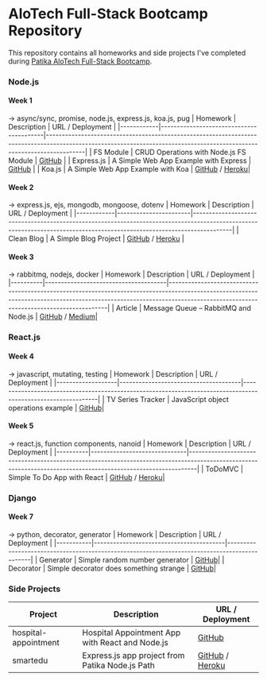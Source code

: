 
# AloTech Full-Stack Bootcamp Repository

This repository contains all homeworks and side projects I've completed during [Patika AloTech Full-Stack Bootcamp](https://www.patika.dev).

### Node.js

#### Week 1

-> async/sync, promise, node.js, express.js, koa.js, pug
| Homework   | Description                             | URL / Deployment                                                                                                                                                       |
|------------|-----------------------------------------|------------------------------------------------------------------------------------------------------------------------------------------------------------------------|
| FS Module  | CRUD Operations with Node.js FS Module  | [GitHub](https://github.com/AloTech-Full-Stack-Bootcamp/eren-tanriverdioglu/blob/main/week_1/fsCRUD.js)                                                                |
| Express.js | A Simple Web App Example with Express   | [GitHub](https://github.com/AloTech-Full-Stack-Bootcamp/eren-tanriverdioglu/tree/main/week_1/expressjs_example)                                                        |
| Koa.js     | A Simple Web App Example with Koa       | [GitHub](https://github.com/AloTech-Full-Stack-Bootcamp/eren-tanriverdioglu/tree/main/week_1/koajs_example) / [Heroku](https://fathomless-citadel-80834.herokuapp.com/)|

#### Week 2

-> express.js, ejs, mongodb, mongoose, dotenv
| Homework   | Description           | URL / Deployment                                                                                                                                                       |
|------------|-----------------------|------------------------------------------------------------------------------------------------------------------------------------------------------------------------|
| Clean Blog | A Simple Blog Project | [GitHub](https://github.com/AloTech-Full-Stack-Bootcamp/eren-tanriverdioglu/tree/main/week_2/clean_blog) / [Heroku](https://rocky-depths-04062.herokuapp.com/)         |


#### Week 3

-> rabbitmq, nodejs, docker
| Homework | Description                          | URL / Deployment                                                                                                                                                                                                      |
|----------|--------------------------------------|-----------------------------------------------------------------------------------------------------------------------------------------------------------------------------------------------------------------------|
| Article  | Message Queue – RabbitMQ and Node.js | [GitHub](https://github.com/AloTech-Full-Stack-Bootcamp/eren-tanriverdioglu/tree/main/week_3/rabbitmq_node_example) / [Medium](https://medium.com/@erentnr/message-queue-a-rabbitmq-example-with-node-js-ec9293b154f5)|


### React.js

#### Week 4

 -> javascript, mutating, testing
| Homework          | Description                          | URL / Deployment                                                                                             |
|-------------------|--------------------------------------|--------------------------------------------------------------------------------------------------------------|
| TV Series Tracker | JavaScript object operations example | [GitHub](https://github.com/AloTech-Full-Stack-Bootcamp/eren-tanriverdioglu/tree/main/week_4/TVSeriesTracker)|


#### Week 5

 -> react.js, function components, nanoid
| Homework | Description                  | URL / Deployment                                                                                                                                             |
|----------|------------------------------|--------------------------------------------------------------------------------------------------------------------------------------------------------------|
| ToDoMVC  | Simple To Do App with React  | [GitHub](https://github.com/AloTech-Full-Stack-Bootcamp/eren-tanriverdioglu/tree/main/week_5/todomvc) / [Heroku](https://afternoon-dawn-67239.herokuapp.com/)|


### Django

#### Week 7

 -> python, decorator, generator
| Homework  | Description                             | URL / Deployment                                                                             |
|-----------|-----------------------------------------|----------------------------------------------------------------------------------------------|
| Generator | Simple random number generator          | [GitHub](https://github.com/AloTech-Full-Stack-Bootcamp/eren-tanriverdioglu/tree/main/week_7)|
| Decorator | Simple decorator does something strange | [GitHub](https://github.com/AloTech-Full-Stack-Bootcamp/eren-tanriverdioglu/tree/main/week_7)|


### Side Projects

| Project              | Description                                     | URL / Deployment                                                                                                                                       |
|----------------------|-------------------------------------------------|--------------------------------------------------------------------------------------------------------------------------------------------------------|
| hospital-appointment | Hospital Appointment App with React and Node.js | [GitHub](https://github.com/erentnr/hospital-appointment)                                                                                              |
| smartedu             | Express.js app project from Patika Node.js Path | [GitHub](https://github.com/AloTech-Full-Stack-Bootcamp/eren-tanriverdioglu/tree/main/smartedu) / [Heroku](https://enigmatic-reef-04885.herokuapp.com/)|
